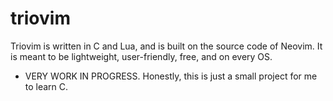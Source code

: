# triovim
Triovim is written in C and Lua, and is built on the source code of Neovim. It is meant to be lightweight, user-friendly, free, and on every OS.
* VERY WORK IN PROGRESS. Honestly, this is just a small project for me to learn C.
